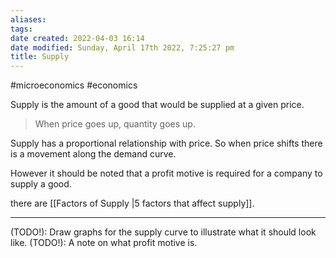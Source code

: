 ```yaml
---
aliases: 
tags: 
date created: 2022-04-03 16:14
date modified: Sunday, April 17th 2022, 7:25:27 pm
title: Supply
---
```


#microeconomics #economics

Supply is the amount of a good that would be supplied at a given price.

> When price goes up, quantity goes up.

Supply has a proportional relationship with price. So when price shifts there is a movement along the demand curve.

However it should be noted that a profit motive is required for a company to supply a good.

there are [[Factors of Supply |5 factors that affect supply]].

---

(TODO!): Draw graphs for the supply curve to illustrate what it should look like.
(TODO!): A note on what profit motive is.

